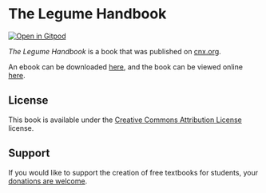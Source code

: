# The Legume Handbook

[![Open in Gitpod](https://gitpod.io/button/open-in-gitpod.svg)](https://gitpod.io/from-referrer/)

_The Legume Handbook_ is a book that was published on [cnx.org](https://cnx.org/).

An ebook can be downloaded [here](https://github.com/cnx-user-books/cnxbook-the-legume-handbook/releases/latest), and the book can be viewed online [here](https://github.com/cnx-user-books/cnxbook-the-legume-handbook/releases/latest).

## License
This book is available under the [Creative Commons Attribution License](./LICENSE) license.

## Support
If you would like to support the creation of free textbooks for students, your [donations are welcome](https://riceconnect.rice.edu/donation/support-openstax-banner).
